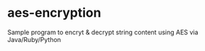 # aes-encryption
Sample program to encryt &amp; decrypt string content using AES via Java/Ruby/Python

